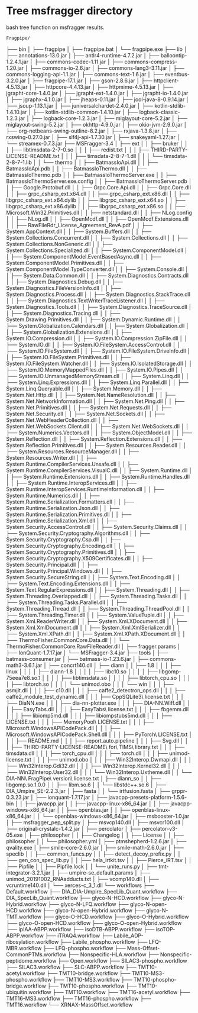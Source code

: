 # Tree msfragger directory

bash tree function on msfragger results. 

    Fragpipe/
├── bin
│   ├── fragpipe
│   ├── fragpipe.bat
│   └── fragpipe.exe
├── lib
│   ├── annotations-13.0.jar
│   ├── antlr4-runtime-4.7.2.jar
│   ├── balloontip-1.2.4.1.jar
│   ├── commons-codec-1.11.jar
│   ├── commons-compress-1.20.jar
│   ├── commons-io-2.6.jar
│   ├── commons-lang3-3.11.jar
│   ├── commons-logging-api-1.1.jar
│   ├── commons-text-1.6.jar
│   ├── eventbus-3.2.0.jar
│   ├── fragpipe-17.1.jar
│   ├── gson-2.8.6.jar
│   ├── httpclient-4.5.13.jar
│   ├── httpcore-4.4.13.jar
│   ├── httpmime-4.5.13.jar
│   ├── jgrapht-core-1.4.0.jar
│   ├── jgrapht-ext-1.4.0.jar
│   ├── jgrapht-io-1.4.0.jar
│   ├── jgraphx-4.1.0.jar
│   ├── jheaps-0.11.jar
│   ├── jool-java-8-0.9.14.jar
│   ├── jsoup-1.13.1.jar
│   ├── juniversalchardet-2.4.0.jar
│   ├── kotlin-stdlib-1.4.10.jar
│   ├── kotlin-stdlib-common-1.4.10.jar
│   ├── logback-classic-1.2.3.jar
│   ├── logback-core-1.2.3.jar
│   ├── miglayout-core-5.2.jar
│   ├── miglayout-swing-5.2.jar
│   ├── okhttp-4.9.0.jar
│   ├── okio-jvm-2.9.0.jar
│   ├── org-netbeans-swing-outline-8.2.jar
│   ├── rxjava-1.3.8.jar
│   ├── rxswing-0.27.0.jar
│   ├── slf4j-api-1.7.30.jar
│   ├── snakeyaml-1.27.jar
│   └── streamex-0.7.3.jar
├── MSFragger-3.4
│   ├── ext
│   │   ├── bruker
│   │   │   ├── libtimsdata-2-7-0.so
│   │   │   ├── redist.txt
│   │   │   ├── THIRD-PARTY-LICENSE-README.txt
│   │   │   ├── timsdata-2-8-7-1.dll
│   │   │   └── timsdata-2-8-7-1.lib
│   │   └── thermo
│   │       ├── BatmassIoApi.dll
│   │       ├── BatmassIoApi.pdb
│   │       ├── BatmassIoThermo.dll
│   │       ├── BatmassIoThermo.pdb
│   │       ├── BatmassIoThermoServer.exe
│   │       ├── BatmassIoThermoServer.exe.config
│   │       ├── BatmassIoThermoServer.pdb
│   │       ├── Google.Protobuf.dll
│   │       ├── Grpc.Core.Api.dll
│   │       ├── Grpc.Core.dll
│   │       ├── grpc_csharp_ext.x64.dll
│   │       ├── grpc_csharp_ext.x86.dll
│   │       ├── libgrpc_csharp_ext.x64.dylib
│   │       ├── libgrpc_csharp_ext.x64.so
│   │       ├── libgrpc_csharp_ext.x86.dylib
│   │       ├── libgrpc_csharp_ext.x86.so
│   │       ├── Microsoft.Win32.Primitives.dll
│   │       ├── netstandard.dll
│   │       ├── NLog.config
│   │       ├── NLog.dll
│   │       ├── OpenMcdf.dll
│   │       ├── OpenMcdf.Extensions.dll
│   │       ├── RawFileRdr_License_Agreement_RevA.pdf
│   │       ├── System.AppContext.dll
│   │       ├── System.Buffers.dll
│   │       ├── System.Collections.Concurrent.dll
│   │       ├── System.Collections.dll
│   │       ├── System.Collections.NonGeneric.dll
│   │       ├── System.Collections.Specialized.dll
│   │       ├── System.ComponentModel.dll
│   │       ├── System.ComponentModel.EventBasedAsync.dll
│   │       ├── System.ComponentModel.Primitives.dll
│   │       ├── System.ComponentModel.TypeConverter.dll
│   │       ├── System.Console.dll
│   │       ├── System.Data.Common.dll
│   │       ├── System.Diagnostics.Contracts.dll
│   │       ├── System.Diagnostics.Debug.dll
│   │       ├── System.Diagnostics.FileVersionInfo.dll
│   │       ├── System.Diagnostics.Process.dll
│   │       ├── System.Diagnostics.StackTrace.dll
│   │       ├── System.Diagnostics.TextWriterTraceListener.dll
│   │       ├── System.Diagnostics.Tools.dll
│   │       ├── System.Diagnostics.TraceSource.dll
│   │       ├── System.Diagnostics.Tracing.dll
│   │       ├── System.Drawing.Primitives.dll
│   │       ├── System.Dynamic.Runtime.dll
│   │       ├── System.Globalization.Calendars.dll
│   │       ├── System.Globalization.dll
│   │       ├── System.Globalization.Extensions.dll
│   │       ├── System.IO.Compression.dll
│   │       ├── System.IO.Compression.ZipFile.dll
│   │       ├── System.IO.dll
│   │       ├── System.IO.FileSystem.AccessControl.dll
│   │       ├── System.IO.FileSystem.dll
│   │       ├── System.IO.FileSystem.DriveInfo.dll
│   │       ├── System.IO.FileSystem.Primitives.dll
│   │       ├── System.IO.FileSystem.Watcher.dll
│   │       ├── System.IO.IsolatedStorage.dll
│   │       ├── System.IO.MemoryMappedFiles.dll
│   │       ├── System.IO.Pipes.dll
│   │       ├── System.IO.UnmanagedMemoryStream.dll
│   │       ├── System.Linq.dll
│   │       ├── System.Linq.Expressions.dll
│   │       ├── System.Linq.Parallel.dll
│   │       ├── System.Linq.Queryable.dll
│   │       ├── System.Memory.dll
│   │       ├── System.Net.Http.dll
│   │       ├── System.Net.NameResolution.dll
│   │       ├── System.Net.NetworkInformation.dll
│   │       ├── System.Net.Ping.dll
│   │       ├── System.Net.Primitives.dll
│   │       ├── System.Net.Requests.dll
│   │       ├── System.Net.Security.dll
│   │       ├── System.Net.Sockets.dll
│   │       ├── System.Net.WebHeaderCollection.dll
│   │       ├── System.Net.WebSockets.Client.dll
│   │       ├── System.Net.WebSockets.dll
│   │       ├── System.Numerics.Vectors.dll
│   │       ├── System.ObjectModel.dll
│   │       ├── System.Reflection.dll
│   │       ├── System.Reflection.Extensions.dll
│   │       ├── System.Reflection.Primitives.dll
│   │       ├── System.Resources.Reader.dll
│   │       ├── System.Resources.ResourceManager.dll
│   │       ├── System.Resources.Writer.dll
│   │       ├── System.Runtime.CompilerServices.Unsafe.dll
│   │       ├── System.Runtime.CompilerServices.VisualC.dll
│   │       ├── System.Runtime.dll
│   │       ├── System.Runtime.Extensions.dll
│   │       ├── System.Runtime.Handles.dll
│   │       ├── System.Runtime.InteropServices.dll
│   │       ├── System.Runtime.InteropServices.RuntimeInformation.dll
│   │       ├── System.Runtime.Numerics.dll
│   │       ├── System.Runtime.Serialization.Formatters.dll
│   │       ├── System.Runtime.Serialization.Json.dll
│   │       ├── System.Runtime.Serialization.Primitives.dll
│   │       ├── System.Runtime.Serialization.Xml.dll
│   │       ├── System.Security.AccessControl.dll
│   │       ├── System.Security.Claims.dll
│   │       ├── System.Security.Cryptography.Algorithms.dll
│   │       ├── System.Security.Cryptography.Csp.dll
│   │       ├── System.Security.Cryptography.Encoding.dll
│   │       ├── System.Security.Cryptography.Primitives.dll
│   │       ├── System.Security.Cryptography.X509Certificates.dll
│   │       ├── System.Security.Principal.dll
│   │       ├── System.Security.Principal.Windows.dll
│   │       ├── System.Security.SecureString.dll
│   │       ├── System.Text.Encoding.dll
│   │       ├── System.Text.Encoding.Extensions.dll
│   │       ├── System.Text.RegularExpressions.dll
│   │       ├── System.Threading.dll
│   │       ├── System.Threading.Overlapped.dll
│   │       ├── System.Threading.Tasks.dll
│   │       ├── System.Threading.Tasks.Parallel.dll
│   │       ├── System.Threading.Thread.dll
│   │       ├── System.Threading.ThreadPool.dll
│   │       ├── System.Threading.Timer.dll
│   │       ├── System.ValueTuple.dll
│   │       ├── System.Xml.ReaderWriter.dll
│   │       ├── System.Xml.XDocument.dll
│   │       ├── System.Xml.XmlDocument.dll
│   │       ├── System.Xml.XmlSerializer.dll
│   │       ├── System.Xml.XPath.dll
│   │       ├── System.Xml.XPath.XDocument.dll
│   │       ├── ThermoFisher.CommonCore.Data.dll
│   │       └── ThermoFisher.CommonCore.RawFileReader.dll
│   ├── fragger.params
│   ├── IonQuant-1.7.17.jar
│   └── MSFragger-3.4.jar
├── tools
│   ├── batmass-consumer.jar
│   ├── batmass-io-1.23.6.jar
│   ├── commons-math3-3.6.1.jar
│   ├── concrt140.dll
│   ├── diann
│   │   ├── 1.8
│   │   │   ├── linux
│   │   │   │   ├── diann-1.8
│   │   │   │   ├── libc10.so
│   │   │   │   ├── libgomp-75eea7e8.so.1
│   │   │   │   ├── libtimsdata.so
│   │   │   │   ├── libtorch_cpu.so
│   │   │   │   ├── libtorch.so
│   │   │   │   └── unimod.obo
│   │   │   └── win
│   │   │       ├── asmjit.dll
│   │   │       ├── c10.dll
│   │   │       ├── caffe2_detectron_ops.dll
│   │   │       ├── caffe2_module_test_dynamic.dll
│   │   │       ├── CppSQLite3\ license.txt
│   │   │       ├── DiaNN.exe
│   │   │       ├── dia-nn-plotter.exe
│   │   │       ├── DIA-NN.Wiff.dll
│   │   │       ├── EasyTabs.dll
│   │   │       ├── EasyTabs\ license.txt
│   │   │       ├── fbgemm.dll
│   │   │       ├── libiomp5md.dll
│   │   │       ├── libiompstubs5md.dll
│   │   │       ├── LICENSE.txt
│   │   │       ├── MemoryPool\ LICENSE.txt
│   │   │       ├── Microsoft.WindowsAPICodePack.dll
│   │   │       ├── Microsoft.WindowsAPICodePack.Shell.dll
│   │   │       ├── PyTorch\ LICENSE.txt
│   │   │       ├── README.md
│   │   │       ├── report.auto.pipeline
│   │   │       ├── Svg.dll
│   │   │       ├── THIRD-PARTY-LICENSE-README\ for\ TIMS\ library.txt
│   │   │       ├── timsdata.dll
│   │   │       ├── torch_cpu.dll
│   │   │       ├── torch.dll
│   │   │       ├── unimod-license.txt
│   │   │       ├── unimod.obo
│   │   │       ├── Win32Interop.Dwmapi.dll
│   │   │       ├── Win32Interop.Gdi32.dll
│   │   │       ├── Win32Interop.Kernel32.dll
│   │   │       ├── Win32Interop.User32.dll
│   │   │       └── Win32Interop.Uxtheme.dll
│   │   └── DIA-NN\ FragPipe\ version\ license.txt
│   ├── diann_so
│   │   ├── libgomp.so.1.0.0
│   │   ├── libm.so.6
│   │   └── libstdc++.so.6
│   ├── DIA_Umpire_SE-2.2.3.jar
│   ├── fasta
│   │   └── irtfusion.fasta
│   ├── grppr-0.3.23.jar
│   ├── ionquant-1.7.17.jar
│   ├── javacpp-presets-platform-1.5.6-bin
│   │   ├── javacpp.jar
│   │   ├── javacpp-linux-x86_64.jar
│   │   ├── javacpp-windows-x86_64.jar
│   │   ├── openblas.jar
│   │   ├── openblas-linux-x86_64.jar
│   │   └── openblas-windows-x86_64.jar
│   ├── msbooster-1.0.jar
│   ├── msfragger_pep_split.py
│   ├── msvcp140.dll
│   ├── msvcr100.dll
│   ├── original-crystalc-1.4.2.jar
│   ├── percolator
│   ├── percolator-v3-05.exe
│   ├── philosopher
│   │   ├── Changelog
│   │   ├── License
│   │   ├── philosopher
│   │   └── philosopher.yml
│   ├── ptmshepherd-1.2.6.jar
│   ├── qvality.exe
│   ├── smile-core-2.6.0.jar
│   ├── smile-math-2.6.0.jar
│   ├── speclib
│   │   ├── common_funcs.py
│   │   ├── detect_decoy_prefix.py
│   │   ├── gen_con_spec_lib.py
│   │   ├── hela_irtkit.tsv
│   │   ├── Pierce_iRT.tsv
│   │   ├── Pipfile
│   │   ├── Pipfile.lock
│   │   └── unite_runs.py
│   ├── tmt-integrator-3.2.1.jar
│   ├── umpire-se_default.params
│   ├── unimod_20191002_RNAadducts.txt
│   ├── vcomp140.dll
│   ├── vcruntime140.dll
│   └── xerces-c_3_1.dll
└── workflows
    ├── Default.workflow
    ├── DIA_DIA-Umpire_SpecLib_Quant.workflow
    ├── DIA_SpecLib_Quant.workflow
    ├── glyco-N-HCD.workflow
    ├── glyco-N-Hybrid.workflow
    ├── glyco-N-LFQ.workflow
    ├── glyco-N-open-HCD.workflow
    ├── glyco-N-open-Hybrid.workflow
    ├── glyco-N-TMT.workflow
    ├── glyco-O-HCD.workflow
    ├── glyco-O-Hybrid.workflow
    ├── glyco-O-open-HCD.workflow
    ├── glyco-O-open-Hybrid.workflow
    ├── ipIAA-ABPP.workflow
    ├── isoDTB-ABPP.workflow
    ├── isoTOP-ABPP.workflow
    ├── iTRAQ4.workflow
    ├── Labile_ADP-ribosylation.workflow
    ├── Labile_phospho.workflow
    ├── LFQ-MBR.workflow
    ├── LFQ-phospho.workflow
    ├── Mass-Offset-CommonPTMs.workflow
    ├── Nonspecific-HLA.workflow
    ├── Nonspecific-peptidome.workflow
    ├── Open.workflow
    ├── SILAC3-phospho.workflow
    ├── SILAC3.workflow
    ├── SLC-ABPP.workflow
    ├── TMT10-acetyl.workflow
    ├── TMT10-bridge.workflow
    ├── TMT10-MS3-phospho.workflow
    ├── TMT10-MS3.workflow
    ├── TMT10-phospho-bridge.workflow
    ├── TMT10-phospho.workflow
    ├── TMT10-ubiquitin.workflow
    ├── TMT10.workflow
    ├── TMT16-acetyl.workflow
    ├── TMT16-MS3.workflow
    ├── TMT16-phospho.workflow
    ├── TMT16.workflow
    └── XRNAX-MassOffset.workflow